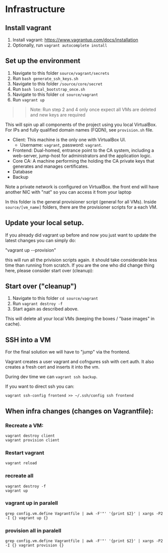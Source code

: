 # Infrastructure 

## Install vagrant

1. Install vagrant: https://www.vagrantup.com/docs/installation
2. Optionally, run `vagrant autocomplete install`


## Set up the environment
1. Navigate to this folder `source/vagrant/secrets`
2. Run `bash generate_ssh_keys.sh`
3. Navigate to this folder `/source/core/secret`
4. Run `bash local_bootstrap_once.sh`
5. Navigate to this folder `cd source/vagrant`
6. Run `vagrant up`

>> Note: Run step 2 and 4 only once expect all VMs are deleted and new keys are required

This will spin up all components of the project using you local VirtualBox. For IPs and fully qualified domain names (FQDN), see `provision.sh` file.

* Client: This machine is the only one with VirtualBox UI.
  * Username: `vagrant`, password: `vagrant`.
* Frontend: Dual-homed, entrance point to the CA system, including a web-server, jump-host for administrators and the application logic. 
* Core CA:   A machine performing the holding the CA private keys that generates and manages certificates.
* Database
* Backup

Note a private network is configured on VirtualBox. the front end will have another NIC with "nat" so you can access it from your laptop

In this folder is the general provisioner script (general for all VMs). Inside `source/[vm_name]` folders, there are the provisioner scripts for a each VM. 

## Update your local setup.

If you already did vagrant up before and now you just want to update the latest changes you can simply do:

"vagrant up --provision"

this will run all the privision scripts again. it should take considerable less time than running from scratch.
If you are the one who did change thing here, please consider start over (cleanup):

## Start over ("cleanup")
1. Navigate to this folder `cd source/vagrant`
2. Run `vagrant destroy -f`
3. Start again as described above.

This will delete all your local VMs (keeping the boxes / "base images" in cache).


## SSH into a VM

For the final solution we will have to "jump" via the frontend. 

Vagrant creates a user vagrant and cofngures ssh with cert auth. It also creates a fresh cert and inserts it into the vm.

During dev time we can `vagrant ssh backup`.

If you want to direct ssh you can:

`vagrant ssh-config frontend >> ~/.ssh/config
ssh frontend`

## When infra changes (changes on Vagrantfile):

### Recreate a VM:

```
vagrant destroy client
vagrant provision client
```

### Restart vagrant

`vagrant reload`

### recreate all

```
vagrant destroy -f
vagrant up
```

### vagrant up in paralell

```
grep config.vm.define Vagrantfile | awk -F'"' '{print $2}' | xargs -P2 -I {} vagrant up {}
```

### provision all in paralell

```
grep config.vm.define Vagrantfile | awk -F'"' '{print $2}' | xargs -P2 -I {} vagrant provision {}
```
